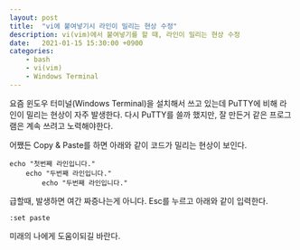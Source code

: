 ```yaml
---
layout: post
title:  "vi에 붙여넣기시 라인이 밀리는 현상 수정"
description: vi(vim)에서 붙여넣기를 할 때, 라인이 밀리는 현상 수정
date:   2021-01-15 15:30:00 +0900
categories: 
    - bash 
    - vi(vim)
    - Windows Terminal
---
```

요즘 윈도우 터미널(Windows Terminal)을 설치해서 쓰고 있는데 PuTTY에 비해 라인이 밀리는 현상이 자주 발생한다.
다시 PuTTY를 쓸까 했지만, 잘 만든거 같은 프로그램은 계속 쓰려고 노력해야한다.

어쨌든 Copy & Paste를 하면 아래와 같이 코드가 밀리는 현상이 보인다.
```vim
echo "첫번째 라인입니다."
    echo "두번째 라인입니다."
        echo "두번째 라인입니다."
```
급할때, 발생하면 여간 짜증나는게 아니다. Esc를 누르고 아래와 같이 입력한다.
```vim
:set paste
```
미래의 나에게 도움이되길 바란다.
